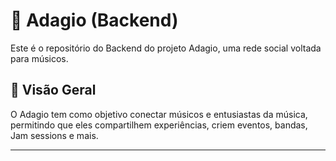 # 🎼 Adagio (Backend)

Este é o repositório do Backend do projeto Adagio, uma rede social voltada para músicos.

## 👀 Visão Geral

O Adagio tem como objetivo conectar músicos e entusiastas da música, permitindo que eles compartilhem experiências, criem eventos, bandas, Jam sessions e mais. 

---

